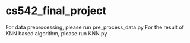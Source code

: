 # cs542_final_project
For data preprocessing, please run pre_process_data.py
For the result of KNN based algorithm, please run KNN.py
